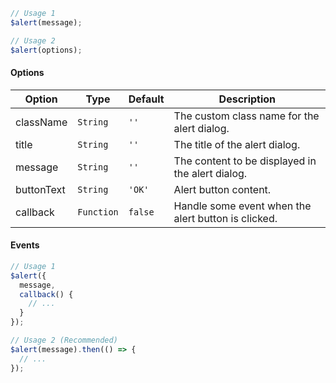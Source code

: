 ```js
// Usage 1
$alert(message);

// Usage 2
$alert(options);
```

#### Options

| Option     | Type       | Default | Description                                         |
| ---------- | ---------- | ------- | --------------------------------------------------- |
| className  | `String`   | `''`    | The custom class name for the alert dialog.         |
| title      | `String`   | `''`    | The title of the alert dialog.                      |
| message    | `String`   | `''`    | The content to be displayed in the alert dialog.    |
| buttonText | `String`   | `'OK'`  | Alert button content.                               |
| callback   | `Function` | `false` | Handle some event when the alert button is clicked. |

#### Events

```js
// Usage 1
$alert({
  message,
  callback() {
    // ...
  }
});

// Usage 2 (Recommended)
$alert(message).then(() => {
  // ...
});
```
